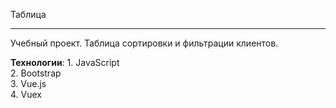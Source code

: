 Таблица

---

Учебный проект. Таблица сортировки и фильтрации клиентов.

**Технологии**:    1. JavaScript  </br>
                   2. Bootstrap  </br>
                   3. Vue.js  <br>
                   4. Vuex  

